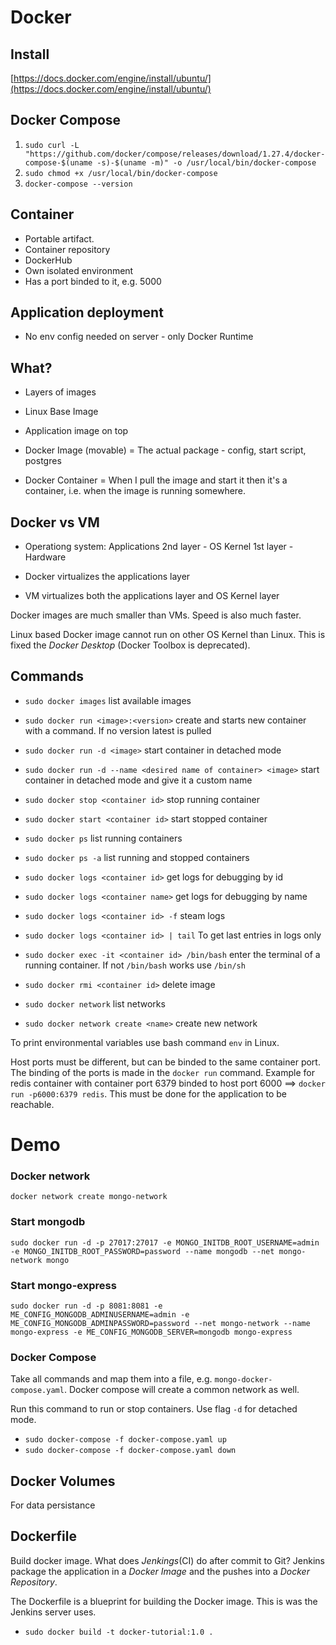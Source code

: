 # Docker

## Install

[https://docs.docker.com/engine/install/ubuntu/](https://docs.docker.com/engine/install/ubuntu/)

## Docker Compose
1. `sudo curl -L "https://github.com/docker/compose/releases/download/1.27.4/docker-compose-$(uname -s)-$(uname -m)" -o /usr/local/bin/docker-compose`
2. `sudo chmod +x /usr/local/bin/docker-compose`
3. `docker-compose --version`


## Container

- Portable artifact.
- Container repository
- DockerHub
- Own isolated environment
- Has a port binded to it, e.g. 5000

## Application deployment

- No env config needed on server - only Docker Runtime

## What?

- Layers of images
- Linux Base Image
- Application image on top

- Docker Image (movable) = The actual package - config, start script, postgres
- Docker Container = When I pull the image and start it then it's a container, i.e. when the image is running somewhere.

## Docker vs VM

- Operationg system: Applications 2nd layer - OS Kernel 1st layer - Hardware

- Docker virtualizes the applications layer
- VM virtualizes both the applications layer and OS Kernel layer

Docker images are much smaller than VMs. Speed is also much faster.

Linux based Docker image cannot run on other OS Kernel than Linux. This is fixed the _Docker Desktop_ (Docker Toolbox is deprecated).

## Commands

- `sudo docker images` list available images
- `sudo docker run <image>:<version>` create and starts new container with a command. If no version latest is pulled
- `sudo docker run -d <image>` start container in detached mode
- `sudo docker run -d --name <desired name of container> <image>` start container in detached mode and give it a custom name
- `sudo docker stop <container id>` stop running container
- `sudo docker start <container id>` start stopped container
- `sudo docker ps` list running containers
- `sudo docker ps -a` list running and stopped containers
- `sudo docker logs <container id>` get logs for debugging by id
- `sudo docker logs <container name>` get logs for debugging by name
- `sudo docker logs <container id> -f` steam logs
- `sudo docker logs <container id> | tail` To get last entries in logs only
- `sudo docker exec -it <container id> /bin/bash` enter the terminal of a running container. If not `/bin/bash` works use `/bin/sh`
- `sudo docker rmi <container id>` delete image

- `sudo docker network` list networks 
- `sudo docker network create <name>` create new network

To print environmental variables use bash command `env` in Linux.

Host ports must be different, but can be binded to the same container port. The binding of the ports is made in the `docker run` command. Example for redis container with container port 6379 binded to host port 6000 ==> `docker run -p6000:6379 redis`. This must be done for the application to be reachable.



# Demo

### Docker network

`docker network create mongo-network` 

### Start mongodb
`sudo docker run -d -p 27017:27017 -e MONGO_INITDB_ROOT_USERNAME=admin -e MONGO_INITDB_ROOT_PASSWORD=password --name mongodb --net mongo-network mongo`

### Start mongo-express
`sudo docker run -d -p 8081:8081 -e ME_CONFIG_MONGODB_ADMINUSERNAME=admin -e ME_CONFIG_MONGODB_ADMINPASSWORD=password --net mongo-network --name mongo-express -e ME_CONFIG_MONGODB_SERVER=mongodb mongo-express` 

### Docker Compose

Take all commands and map them into a file, e.g. `mongo-docker-compose.yaml`. Docker compose will create a common network as well.

Run this command to run or stop containers. Use flag `-d` for detached mode.
- `sudo docker-compose -f docker-compose.yaml up`
- `sudo docker-compose -f docker-compose.yaml down`


## Docker Volumes
For data persistance

## Dockerfile
Build docker image. What does _Jenkings_(CI) do after commit to Git? Jenkins package the application in a _Docker Image_ and the pushes into a _Docker Repository_.

The Dockerfile is a blueprint for building the Docker image. This is was the Jenkins server uses.

- `sudo docker build -t docker-tutorial:1.0 .`